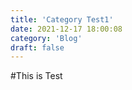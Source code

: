 ```yaml
---
title: 'Category Test1'
date: 2021-12-17 18:00:08
category: 'Blog'
draft: false
---
```


#This is Test
